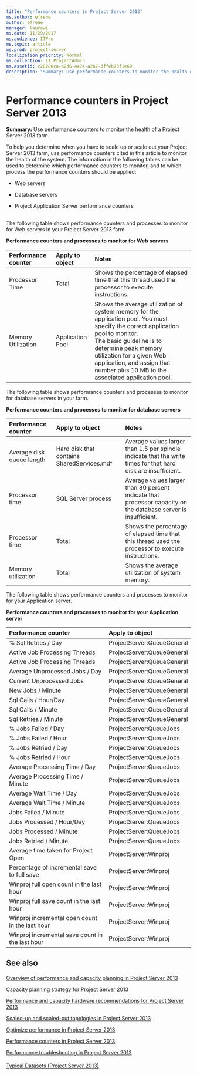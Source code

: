 ```yaml
---
title: "Performance counters in Project Server 2013"
ms.author: efrene
author: efrene
manager: laurawi
ms.date: 11/29/2017
ms.audience: ITPro
ms.topic: article
ms.prod: project-server
localization_priority: Normal
ms.collection: IT_ProjectAdmin
ms.assetid: c28280ca-a2d6-4474-a267-3ffeb73f1e69
description: "Summary: Use performance counters to monitor the health of a Project Server 2013 farm."
---
```


# Performance counters in Project Server 2013
 
 **Summary:** Use performance counters to monitor the health of a Project Server 2013 farm.
  
To help you determine when you have to scale up or scale out your Project Server 2013 farm, use performance counters cited in this article to monitor the health of the system. The information in the following tables can be used to determine which performance counters to monitor, and to which process the performance counters should be applied:
  
- Web servers
    
- Database servers
    
- Project Application Server performance counters
    
## 

The following table shows performance counters and processes to monitor for Web servers in your Project Server 2013 farm.
  
**Performance counters and processes to monitor for Web servers**

|**Performance counter**|**Apply to object**|**Notes**|
|:-----|:-----|:-----|
|Processor Time  <br/> |Total  <br/> |Shows the percentage of elapsed time that this thread used the processor to execute instructions.  <br/> |
|Memory Utilization  <br/> |Application Pool  <br/> |Shows the average utilization of system memory for the application pool. You must specify the correct application pool to monitor.  <br/> The basic guideline is to determine peak memory utilization for a given Web application, and assign that number plus 10 MB to the associated application pool.  <br/> |
   
The following table shows performance counters and processes to monitor for database servers in your farm.
  
**Performance counters and processes to monitor for database servers**

|**Performance counter**|**Apply to object**|**Notes**|
|:-----|:-----|:-----|
|Average disk queue length  <br/> |Hard disk that contains SharedServices.mdf  <br/> |Average values larger than 1.5 per spindle indicate that the write times for that hard disk are insufficient.  <br/> |
|Processor time  <br/> |SQL Server process  <br/> |Average values larger than 80 percent indicate that processor capacity on the database server is insufficient.  <br/> |
|Processor time  <br/> |Total  <br/> |Shows the percentage of elapsed time that this thread used the processor to execute instructions.  <br/> |
|Memory utilization  <br/> |Total  <br/> |Shows the average utilization of system memory.  <br/> |
   
The following table shows performance counters and processes to monitor for your Application server.
  
**Performance counters and processes to monitor for your Application server**

|**Performance counter**|**Apply to object**|
|:-----|:-----|
|% Sql Retries / Day  <br/> |ProjectServer:QueueGeneral  <br/> |
|Active Job Processing Threads  <br/> |ProjectServer:QueueGeneral  <br/> |
|Active Job Processing Threads  <br/> |ProjectServer:QueueGeneral  <br/> |
|Average Unprocessed Jobs / Day  <br/> |ProjectServer:QueueGeneral  <br/> |
|Current Unprocessed Jobs  <br/> |ProjectServer:QueueGeneral  <br/> |
|New Jobs / Minute  <br/> |ProjectServer:QueueGeneral  <br/> |
|Sql Calls / Hour/Day  <br/> |ProjectServer:QueueGeneral  <br/> |
|Sql Calls / Minute  <br/> |ProjectServer:QueueGeneral  <br/> |
|Sql Retries / Minute  <br/> |ProjectServer:QueueGeneral  <br/> |
|% Jobs Failed / Day  <br/> |ProjectServer:QueueJobs  <br/> |
|% Jobs Failed / Hour  <br/> |ProjectServer:QueueJobs  <br/> |
|% Jobs Retried / Day  <br/> |ProjectServer:QueueJobs  <br/> |
|% Jobs Retried / Hour  <br/> |ProjectServer:QueueJobs  <br/> |
|Average Processing Time / Day  <br/> |ProjectServer:QueueJobs  <br/> |
|Average Processing Time / Minute  <br/> |ProjectServer:QueueJobs  <br/> |
|Average Wait Time / Day  <br/> |ProjectServer:QueueJobs  <br/> |
|Average Wait Time / Minute  <br/> |ProjectServer:QueueJobs  <br/> |
|Jobs Failed / Minute  <br/> |ProjectServer:QueueJobs  <br/> |
|Jobs Processed / Hour/Day  <br/> |ProjectServer:QueueJobs  <br/> |
|Jobs Processed / Minute  <br/> |ProjectServer:QueueJobs  <br/> |
|Jobs Retried / Minute  <br/> |ProjectServer:QueueJobs  <br/> |
|Average time taken for Project Open  <br/> |ProjectServer:Winproj  <br/> |
|Percentage of incremental save to full save  <br/> |ProjectServer:Winproj  <br/> |
|Winproj full open count in the last hour  <br/> |ProjectServer:Winproj  <br/> |
|Winproj full save count in the last hour  <br/> |ProjectServer:Winproj  <br/> |
|Winproj incremental open count in the last hour  <br/> |ProjectServer:Winproj  <br/> |
|Winproj incremental save count in the last hour  <br/> |ProjectServer:Winproj  <br/> |
   
## See also

#### 

[Overview of performance and capacity planning in Project Server 2013](overview-of-performance-and-capacity-planning-in-project-server-2013.md)
  
[Capacity planning strategy for Project Server 2013](capacity-planning-strategy-for-project-server-2013.md)
  
[Performance and capacity hardware recommendations for Project Server 2013](performance-and-capacity-hardware-recommendations-for-project-server-2013.md)
  
[Scaled-up and scaled-out topologies in Project Server 2013](scaled-up-and-scaled-out-topologies-in-project-server-2013.md)
  
[Optimize performance in Project Server 2013](optimize-performance-in-project-server-2013.md)
  
[Performance counters in Project Server 2013](performance-counters-in-project-server-2013.md)
  
[Performance troubleshooting in Project Server 2013](performance-troubleshooting-in-project-server-2013.md)
#### 

[Typical Datasets (Project Server 2013)](http://technet.microsoft.com/library/e2a0a4b6-0bda-468e-aeca-00f2807bf644.aspx)

